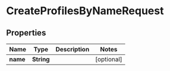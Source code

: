 

# CreateProfilesByNameRequest


## Properties

| Name | Type | Description | Notes |
|------------ | ------------- | ------------- | -------------|
|**name** | **String** |  |  [optional] |



